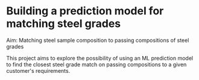# Building a prediction model for matching steel grades

Aim: Matching steel sample composition to passing compositions of steel grades

This project aims to explore the possibility of using an ML prediction model to find the closest steel grade match on passing compositions to a given customer's requirements.
